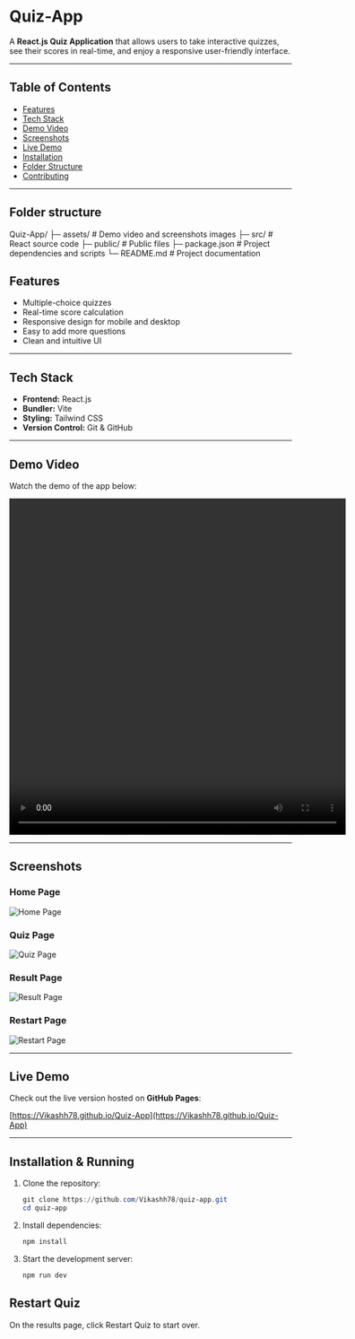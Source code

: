 # Quiz-App

A **React.js Quiz Application** that allows users to take interactive quizzes, see their scores in real-time, and enjoy a responsive user-friendly interface.  

---

## Table of Contents

- [Features](#features)  
- [Tech Stack](#tech-stack)  
- [Demo Video](#demo-video)  
- [Screenshots](#screenshots)  
- [Live Demo](#live-demo)  
- [Installation](#installation)  
- [Folder Structure](#folder-structure)  
- [Contributing](#contributing)  

---

## Folder structure

Quiz-App/
├─ assets/           # Demo video and screenshots images
├─ src/              # React source code
├─ public/           # Public files
├─ package.json      # Project dependencies and scripts
└─ README.md         # Project documentation


## Features

- Multiple-choice quizzes  
- Real-time score calculation  
- Responsive design for mobile and desktop  
- Easy to add more questions  
- Clean and intuitive UI  

---

## Tech Stack

- **Frontend:** React.js  
- **Bundler:** Vite  
- **Styling:** Tailwind CSS 
- **Version Control:** Git & GitHub  

---

## Demo Video

Watch the demo of the app below:

<video width="600" height="600" controls>
  <source src="quiz-app/src/assets/quiz-app-demo.mp4" type="video/mp4">
</video>

---

## Screenshots

### Home Page
![Home Page](quiz-app/src/assets/home-page.png)

### Quiz Page
![Quiz Page](quiz-app/src/assets/quiz-page.png)

### Result Page
![Result Page](quiz-app/src/assets/result-page.png)

### Restart Page
![Restart Page](quiz-app/src/assets/restart-page.png)

---

## Live Demo

Check out the live version hosted on **GitHub Pages**:

[https://Vikashh78.github.io/Quiz-App](https://Vikashh78.github.io/Quiz-App)

---

## Installation & Running

1. Clone the repository:
   ```ps1
   git clone https://github.com/Vikashh78/quiz-app.git
   cd quiz-app
   ```

2. Install dependencies:
   ```ps1
   npm install
   ```

3. Start the development server:
   ```ps1
   npm run dev
   ```

## Restart Quiz

On the results page, click Restart Quiz to start over.
